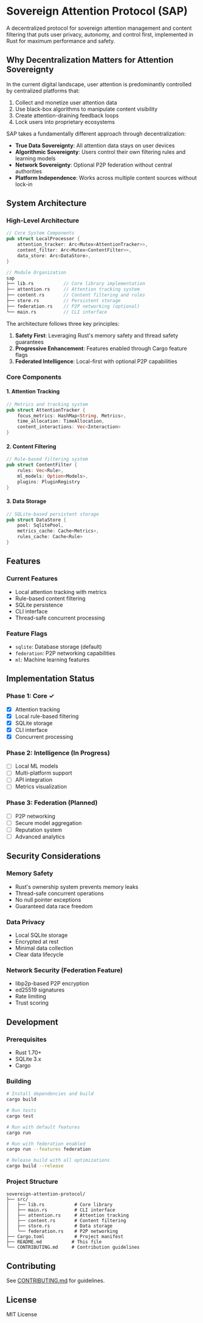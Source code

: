 # Sovereign Attention Protocol (SAP)

A decentralized protocol for sovereign attention management and content filtering that puts user privacy, autonomy, and control first, implemented in Rust for maximum performance and safety.

## Why Decentralization Matters for Attention Sovereignty

In the current digital landscape, user attention is predominantly controlled by centralized platforms that:
1. Collect and monetize user attention data
2. Use black-box algorithms to manipulate content visibility
3. Create attention-draining feedback loops
4. Lock users into proprietary ecosystems

SAP takes a fundamentally different approach through decentralization:

- **True Data Sovereignty**: All attention data stays on user devices
- **Algorithmic Sovereignty**: Users control their own filtering rules and learning models
- **Network Sovereignty**: Optional P2P federation without central authorities
- **Platform Independence**: Works across multiple content sources without lock-in

## System Architecture

### High-Level Architecture

```rust
// Core System Components
pub struct LocalProcessor {
    attention_tracker: Arc<Mutex<AttentionTracker>>,
    content_filter: Arc<Mutex<ContentFilter>>,
    data_store: Arc<DataStore>,
}

// Module Organization
sap
├── lib.rs           // Core library implementation
├── attention.rs     // Attention tracking system
├── content.rs       // Content filtering and rules
├── store.rs         // Persistent storage
├── federation.rs    // P2P networking (optional)
└── main.rs          // CLI interface
```

The architecture follows three key principles:

1. **Safety First**: Leveraging Rust's memory safety and thread safety guarantees
2. **Progressive Enhancement**: Features enabled through Cargo feature flags
3. **Federated Intelligence**: Local-first with optional P2P capabilities

### Core Components

#### 1. Attention Tracking
```rust
// Metrics and tracking system
pub struct AttentionTracker {
    focus_metrics: HashMap<String, Metrics>,
    time_allocation: TimeAllocation,
    content_interactions: Vec<Interaction>
}
```

#### 2. Content Filtering
```rust
// Rule-based filtering system
pub struct ContentFilter {
    rules: Vec<Rule>,
    ml_models: Option<Models>,
    plugins: PluginRegistry
}
```

#### 3. Data Storage
```rust
// SQLite-based persistent storage
pub struct DataStore {
    pool: SqlitePool,
    metrics_cache: Cache<Metrics>,
    rules_cache: Cache<Rule>
}
```

## Features

### Current Features
- Local attention tracking with metrics
- Rule-based content filtering
- SQLite persistence
- CLI interface
- Thread-safe concurrent processing

### Feature Flags
- `sqlite`: Database storage (default)
- `federation`: P2P networking capabilities
- `ml`: Machine learning features

## Implementation Status

### Phase 1: Core ✓
- [x] Attention tracking
- [x] Local rule-based filtering
- [x] SQLite storage
- [x] CLI interface
- [x] Concurrent processing

### Phase 2: Intelligence (In Progress)
- [ ] Local ML models
- [ ] Multi-platform support
- [ ] API integration
- [ ] Metrics visualization

### Phase 3: Federation (Planned)
- [ ] P2P networking
- [ ] Secure model aggregation
- [ ] Reputation system
- [ ] Advanced analytics

## Security Considerations

### Memory Safety
- Rust's ownership system prevents memory leaks
- Thread-safe concurrent operations
- No null pointer exceptions
- Guaranteed data race freedom

### Data Privacy
- Local SQLite storage
- Encrypted at rest
- Minimal data collection
- Clear data lifecycle

### Network Security (Federation Feature)
- libp2p-based P2P encryption
- ed25519 signatures
- Rate limiting
- Trust scoring

## Development

### Prerequisites
- Rust 1.70+ 
- SQLite 3.x
- Cargo

### Building
```bash
# Install dependencies and build
cargo build

# Run tests
cargo test

# Run with default features
cargo run

# Run with federation enabled
cargo run --features federation

# Release build with all optimizations
cargo build --release
```

### Project Structure
```
sovereign-attention-protocol/
├── src/
│   ├── lib.rs           # Core library
│   ├── main.rs          # CLI interface
│   ├── attention.rs     # Attention tracking
│   ├── content.rs       # Content filtering
│   ├── store.rs         # Data storage
│   └── federation.rs    # P2P networking
├── Cargo.toml           # Project manifest
├── README.md           # This file
└── CONTRIBUTING.md     # Contribution guidelines
```

## Contributing

See [CONTRIBUTING.md](CONTRIBUTING.md) for guidelines.

## License

MIT License
